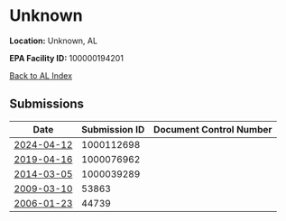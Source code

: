 # Unknown

**Location:** Unknown, AL

**EPA Facility ID:** 100000194201

[Back to AL Index](../../index.md)

## Submissions

| Date | Submission ID | Document Control Number |
|------|--------------|-------------------------|
| [2024-04-12](submissions/1000112698.md) | 1000112698 |  |
| [2019-04-16](submissions/1000076962.md) | 1000076962 |  |
| [2014-03-05](submissions/1000039289.md) | 1000039289 |  |
| [2009-03-10](submissions/53863.md) | 53863 |  |
| [2006-01-23](submissions/44739.md) | 44739 |  |
